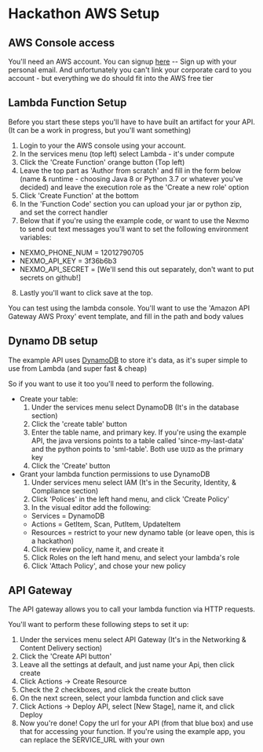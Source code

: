# Hackathon AWS Setup

## AWS Console access
You'll need an AWS account. You can signup [here](https://aws.amazon.com/) -- Sign up with your personal email. And unfortunately you can't link your corporate card to you account - but everything we do should fit into the AWS free tier

## Lambda Function Setup
Before you start these steps you'll have to have built an artifact for your API. (It can be a work in progress, but you'll want something)

1. Login to your the AWS console using your account.
2. In the services menu (top left) select Lambda - it's under compute
3. Click the 'Create Function' orange button (Top left)
4. Leave the top part as 'Author from scratch' and fill in the form below (name & runtime - choosing Java 8 or Python 3.7 or whatever you've decided) and leave the execution role as the 'Create a new role' option
5. Click 'Create Function' at the bottom
6. In the 'Function Code' section you can upload your jar or python zip, and set the correct handler
7. Below that if you're using the example code, or want to use the Nexmo to send out text messages you'll want to set the following environment variables:
  * NEXMO_PHONE_NUM = 12012790705
  * NEXMO_API_KEY = 3f36b6b3
  * NEXMO_API_SECRET = [We'll send this out separately, don't want to put secrets on github!]
8. Lastly you'll want to click save at the top.

You can test using the lambda console. You'll want to use the 'Amazon API Gateway AWS Proxy' event template, and fill in the path and body values

## Dynamo DB setup
The example API uses [DynamoDB](https://docs.aws.amazon.com/amazondynamodb/latest/developerguide/Introduction.html) to store it's data, as it's super simple to use from Lambda (and super fast & cheap)

So if you want to use it too you'll need to perform the following.

* Create your table:
  1. Under the services menu select DynamoDB (It's in the database section)
  2. Click the 'create table' button
  3. Enter the table name, and primary key. If you're using the example API, the java versions points to a table called 'since-my-last-data' and the python points to 'sml-table'. Both use `UUID` as the primary key
  4. Click the 'Create' button
* Grant your lambda function permissions to use DynamoDB
  1. Under services menu select IAM (It's in the Security, Identity, & Compliance section)
  2. Click 'Polices' in the left hand menu, and click 'Create Policy'
  3. In the visual editor add the following:
    * Services = DynamoDB
    * Actions = GetItem, Scan, PutItem, UpdateItem
    * Resources = restrict to your new dynamo table (or leave open, this is a hackathon)
  4. Click review policy, name it, and create it
  5. Click Roles on the left hand menu, and select your lambda's role
  6. Click 'Attach Policy', and chose your new policy

## API Gateway
The API gateway allows you to call your lambda function via HTTP requests.

You'll want to perform these following steps to set it up:
1. Under the services menu select API Gateway (It's in the Networking & Content Delivery section)
2. Click the 'Create API button'
3. Leave all the settings at default, and just name your Api, then click create
4. Click Actions -> Create Resource
5. Check the 2 checkboxes, and click the create button
6. On the next screen, select your lambda function and click save
7. Click Actions -> Deploy API, select [New Stage], name it, and click Deploy
8. Now you're done! Copy the url for your API (from that blue box) and use that for accessing your function. If you're using the example app, you can replace the SERVICE_URL with your own
